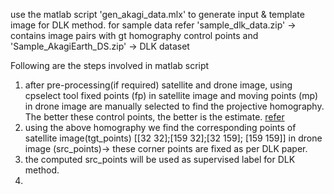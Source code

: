 use the matlab script 'gen_akagi_data.mlx' to generate input & template image for DLK method. for sample data refer 'sample_dlk_data.zip' -> contains image pairs with gt homography control points and 'Sample_AkagiEarth_DS.zip' -> DLK dataset

Following are the steps involved in matlab script
1. after pre-processing(if required) satellite and drone image, using cpselect tool fixed points (fp) in satellite image and moving points (mp) in drone image are manually selected to find the projective homography. The better these control points, the better is the estimate. [refer](https://de.mathworks.com/help/images/registering-an-aerial-photo-to-an-orthophoto.html)
2. using the above homography we find the corresponding points of satellite image(tgt_points) [[32 32];[159 32];[32 159]; [159 159]] in drone image (src_points)-> these corner points are fixed as per DLK paper.
3. the computed src_points will be used as supervised label for DLK method.
4. 
